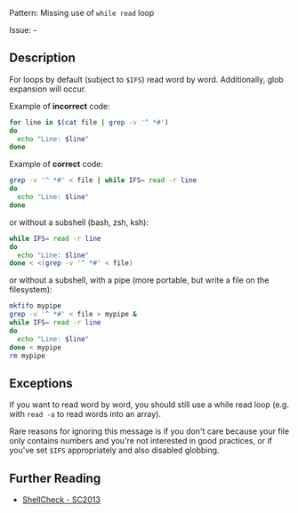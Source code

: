 Pattern: Missing use of `while read` loop

Issue: -

## Description

For loops by default (subject to `$IFS`) read word by word. Additionally, glob expansion will occur.

Example of **incorrect** code:

```sh
for line in $(cat file | grep -v '^ *#')
do
  echo "Line: $line"
done
```

Example of **correct** code:

```sh
grep -v '^ *#' < file | while IFS= read -r line
do
  echo "Line: $line"
done
```

or without a subshell (bash, zsh, ksh):

```sh
while IFS= read -r line
do
  echo "Line: $line"
done < <(grep -v '^ *#' < file)
```

or without a subshell, with a pipe (more portable, but write a file on the filesystem):

```sh
mkfifo mypipe
grep -v '^ *#' < file > mypipe &
while IFS= read -r line
do
  echo "Line: $line"
done < mypipe
rm mypipe
```

## Exceptions

If you want to read word by word, you should still use a while read loop (e.g. with `read -a` to read words into an array).

Rare reasons for ignoring this message is if you don't care because your file only contains numbers and you're not interested in good practices, or if you've set `$IFS` appropriately and also disabled globbing.

## Further Reading

* [ShellCheck - SC2013](https://github.com/koalaman/shellcheck/wiki/SC2013)
